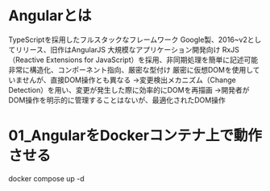 # Angularとは
TypeScriptを採用したフルスタックなフレームワーク
Google製、2016~v2としてリリース、旧作はAngularJS
大規模なアプリケーション開発向け
RxJS（Reactive Extensions for JavaScript）を採用、非同期処理を簡単に記述可能
非常に構造化、コンポーネント指向、厳密な型付け
厳密に仮想DOMを使用していませんが、直接DOM操作とも異なる
→変更検出メカニズム（Change Detection）を用い、変更が発生した際に効率的にDOMを再描画
→開発者がDOM操作を明示的に管理することはないが、最適化されたDOM操作

# 01_AngularをDockerコンテナ上で動作させる
docker compose up -d

